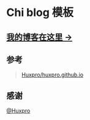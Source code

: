 # Chi blog 模板

## [我的博客在这里 &rarr;](https://blog.zhangchi.fun/)

## 参考

> [Huxpro/huxpro.github.io](https://github.com/Huxpro/huxpro.github.io)

## 感谢

[@Huxpro](https://github.com/Huxpro)
